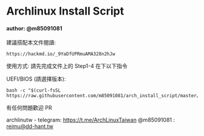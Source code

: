 # Archlinux Install Script 
#### author: @m85091081


建議搭配本文件閱讀: 
```
https://hackmd.io/_9YaDfUPRmuAMA328n2hJw
```

使用方式:
請先完成文件上的
Step1-4 在下以下指令

UEFI/BIOS (請選擇版本):
```
bash -c "$(curl-fsSL https://raw.githubusercontent.com/m85091081/arch_install_script/master/loader.sh)"
```

有任何問題歡迎 PR 


archlinutw - telegram: https://t.me/ArchLinuxTaiwan
@m85091081 : reimu@dd-hant.tw
